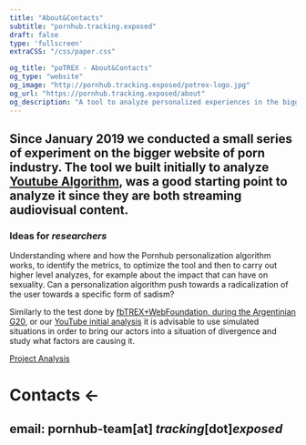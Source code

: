 ```yaml
---
title: "About&Contacts"
subtitle: "pornhub.tracking.exposed"
draft: false
type: 'fullscreen'
extraCSS: "/css/paper.css"

og_title: "poTREX - About&Contacts"
og_type: "website"
og_image: "http://pornhub.tracking.exposed/potrex-logo.jpg"
og_url: "https://pornhub.tracking.exposed/about"
og_description: "A tool to analyze personalized experiences in the biggest website in the porn industry"
---
```


<div class="row justify-content-md-center mb-5">
  <div class="col-md-4 col-sm-12 mr-1 mt-5">

## Since January 2019 we conducted a small series of experiment on the bigger website of porn industry. The tool we built initially to analyze [Youtube Algorithm](https://youtube.tracking.exposed), was a good starting point to analyze it since they are both streaming audiovisual content.
  </div>

  <div class="col-md-6 col-sm-12 mt-5 ml-2">

### Ideas for _researchers_

Understanding where and how the Pornhub personalization algorithm works, to identify the metrics, to optimize the tool and then to carry out higher level analyzes, for example about the impact that can have on sexuality. Can a personalization algorithm push towards a radicalization of the user towards a specific form of sadism?

Similarly to the test done by [fbTREX+WebFoundation, during the Argentinian G20](https://webfoundation.org/research/the-invisible-curation-of-content-facebooks-news-feed-and-our-information-diets/), or our [YouTube initial analysis](https://youtube.tracking.exposed/results) it is advisable to use simulated situations in order to bring our actors into a situation of divergence and study what factors are causing it.

<div class="text-left mt-5">
  <a href="https://github.com/tracking-exposed/presentation/raw/master/poTREX%20-%20initial%20analysis%20-%202019%20-%20v1.0.pdf" class="btn">Project Analysis</a>
</div>
</div>
</div>

<div class="row justify-content-md-center mb-5 mt-5 pt-5">
  <div class="col-md-4 col-sm-12 mr-1 ">

# Contacts ←
</div>
  <div class="col-md-6 col-sm-12 ml-2 mt-2">

  ## email:   **pornhub-team**[at] *tracking*[dot]*exposed*

</div>
</div>
